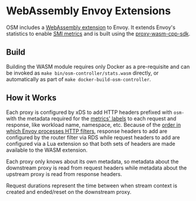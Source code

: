 # WebAssembly Envoy Extensions

OSM includes a [WebAssembly extension](/wasm/stats.cc) to Envoy. It extends Envoy's statistics to enable [SMI metrics](https://github.com/servicemeshinterface/smi-metrics) and is built using the [proxy-wasm-cpp-sdk](https://github.com/proxy-wasm/proxy-wasm-cpp-sdk).

## Build
Building the WASM module requires only Docker as a pre-requisite and can be invoked as `make bin/osm-controller/stats.wasm` directly, or automatically as part of `make docker-build-osm-controller`.

## How it Works
Each proxy is configured by xDS to add HTTP headers prefixed with `osm-` with the metadata required for the [metrics' labels](https://docs.openservicemesh.io/docs/tasks_usage/observability/metrics/#custom-metrics) to each request and response, like workload name, namespace, etc. Because of the [order in which Envoy processes HTTP filters](https://www.envoyproxy.io/docs/envoy/latest/intro/arch_overview/http/http_filters#filter-ordering), response headers to add are configured by the router filter via RDS while request headers to add are configured via a Lua extension so that both sets of headers are made available to the WASM extension.

Each proxy only knows about its own metadata, so metadata about the downstream proxy is read from request headers while metadata about the upstream proxy is read from response headers.

Request durations represent the time between when stream context is created and ended/reset on the downstream proxy.
